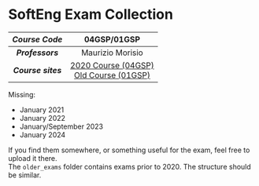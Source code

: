 # SoftEng Exam Collection

| *Course Code* | 04GSP/01GSP |
| :---------: | :---------: |
| ***Professors*** | Maurizio Morisio |
| ***Course sites***   | [2020 Course (04GSP)](https://softeng.polito.it/courses/04GSP/) <br>  [Old Course (01GSP)](https://softeng.polito.it/courses/01GSP/) |

Missing:
- January 2021
- January 2022
- January/September 2023
- January 2024

If you find them somewhere, or something useful for the exam, feel free to upload it there. <br>
The `older_exams` folder contains exams prior to 2020. The structure should be similar.
